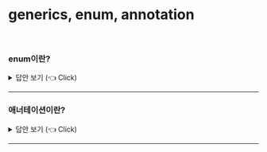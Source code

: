 # generics, enum, annotation
<br>



### enum이란?

<details>
   <summary> 답안 보기 (👈 Click)</summary>
<br />
   
[참고: 자바의 정석]   
+ 열거형은 서로 관련된 상수를  편리하게 선언하기 위한 것으로 여러 상수를 정의할 때 사용하면 유용합니다. <br>
  원래 자바는 C언어와 달리 열거형이라는 것이 존재하지 않았으나, JDK 1.5부터 새로 추가되었습니다. <br> 
  자바의 열거형은 C언어의 열거형보다 더 향상된 것으로 열거형이 갖는 값뿐만 아니라 타입도 관리하기 때문에, <br> 
  논리적인 오류를 줄일 수 있습니다. 
   
[참고: 이펙티브 자바] 
+ 열거 타입은 일정 개수의 상수 값을 정의 한 다음, 그 외의 값은 허용하지 않는 타입입니다. <br> 
  사계절, 태양계의 행성, 카드게임의 카드 종류 등이 좋은 예입니다. <br> 
  다음은 열거 타입의 가장 단순한 형태입니다. <br> 
   
  public enum APPLE { FUJI, PIPPIN, GRANNY_SMITH} <br> 
  public enum Orange { NAVEL, TEMPLE, BLOOD} <br> 
   
  겉보기에는 C, C++, C# 같은 다른 언어의 열거 타입과 비슷하지만, <br> 
  보이는 것이 다가 아닙니다. <br> 
  자바의 열거 타입은 완전항 형태의 클래스라서, 다른 언어의 열거 타입보다 훨씬 강력합니다. <br> 
  
  자바 열거 타입을 뒷받침하는 아이디어는 단순합니다. <br> 
  열거 타입 자체는 클래스이며, 상수 하나당 자신의 인스턴스를 하나씩 만들어 <br> 
  public static final 필드로 공개합니다. <br> 
   
  열거 타입은 밖에서 접근할 수 있는 생성자를 제공하지 않으므로, 사실상 final입니다. <br> 
  따라서 클라이언트가 인스턴스를 직접 생성하거나 확장할 수 없으니, <br>
  열거 타입 선언으로 만들어진 인스턴스들은 딱 하나씩만 존재합니다. <br> 
   
  다시 말해 열거 타입은 인스턴스 통제됩니다. <br>
  싱글턴은 원소가 하나뿐인 열거 타입이라 할 수 있고, <br>
  거꾸로 열거 타입은 싱글턴을 일반화한 형태라고 볼 수 있습니다. <br>

    
</details>

-----------------------


### 애너테이션이란?

<details>
   <summary> 답안 보기 (👈 Click)</summary>
<br />
[참고: 자바의 정석] 
   
+ 프로그램의 소스코드 안에 다른 프로그램을 위한 정보를 미리 약속된 형식으로 포함시킨 것이 <br>
  바로 애너테이션입니다. <br> 
  애너테이션은 주석(comment)처럼 프로그래밍 언어에 영향을 미치지 않으면서도 <br>
  다른 프로그램에게 유용한 정보를 제공할 수 있다는 장점이 있습니다. 
  
  예를 들어, 자신이 작성한 소스코드 중에서 특정 메서드만 테스트하기를 원한다면, <br> 
  다음과 같이 '@Test'라는 애너테이션을 메서드 앞에 붙입니다. <br> 
  '@Test'는 이 메서드를 테스트해야 한다는 것을 테스트 프로그램에게 알리는 역할을 할 뿐, <br> 
  메서드가 포함된 프로그램 자체에는 아무런 영향을 미치지 않습니다. <br>
  주석처럼 존재하지 않는 것이나 다름 없습니다. <br> 
  
  
</details>

-----------------------
